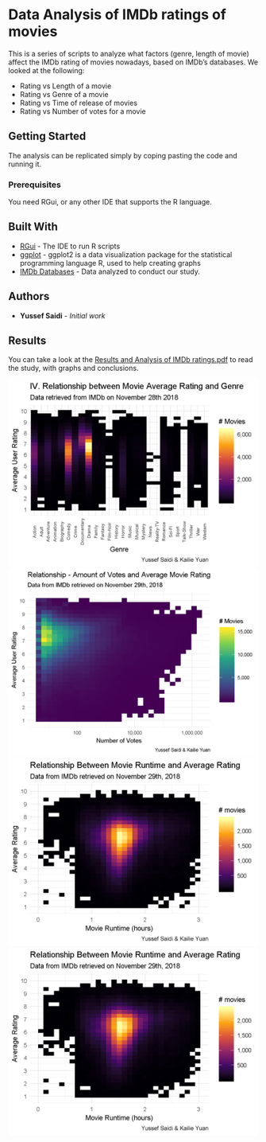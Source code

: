 # Data Analysis of IMDb ratings of movies

This is a series of scripts to analyze what factors (genre, length of movie) affect the IMDb rating of movies nowadays, based on IMDb’s databases.
We looked at the following:
- Rating vs Length of a movie
- Rating vs Genre of a movie
- Rating vs Time of release of movies
- Rating vs Number of votes for a movie

## Getting Started

The analysis can be replicated simply by coping pasting the code and running it.

### Prerequisites


You need RGui, or any other IDE that supports the R language.

## Built With

* [RGui](https://www.r-project.org/) - The IDE to run R scripts
* [ggplot](https://ggplot2.tidyverse.org/reference/ggplot.html) - ggplot2 is a data visualization package for the statistical programming language R, used to help creating graphs
* [IMDb Databases](https://www.imdb.com/interfaces/) - Data analyzed to conduct our study.

## Authors

* **Yussef Saidi** - *Initial work*

## Results

You can take a look at the [Results and Analysis of IMDb ratings.pdf](https://github.com/yussefsaidi/Data-Analysis-on-IMDb-ratings/blob/master/Results%20and%20Analysis%20of%20IMDb%20ratings.pdf) to read the study, with graphs and conclusions.

![Rating VS Genre](https://github.com/yussefsaidi/Data-Analysis-on-IMDb-ratings/blob/master/Graph%20results/IMDb%20-%20Movie%20ratings%20VS%20Genre%20PLASMA.png)
![Rating vs Number of votes](https://github.com/yussefsaidi/Data-Analysis-on-IMDb-ratings/blob/master/Graph%20results/IMDb%20-%20Average%20rating%20VS%20Num%20Votes.png)
![Rating vs Length of Movie](https://github.com/yussefsaidi/Data-Analysis-on-IMDb-ratings/blob/master/Graph%20results/IMDb%20-%20Movie%20ratings%20VS%20Runtime.png)
![Rating vs Release date](https://github.com/yussefsaidi/Data-Analysis-on-IMDb-ratings/blob/master/Graph%20results/IMDb%20-%20Movie%20ratings%20VS%20Time%20of%20Release.png)



